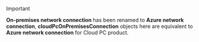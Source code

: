 <!-- markdownlint-disable MD041-->

> [!IMPORTANT]
> **On-premises network connection** has been renamed to **Azure network connection**, **cloudPcOnPremisesConnection** objects here are equivalent to **Azure network connection** for Cloud PC product.
